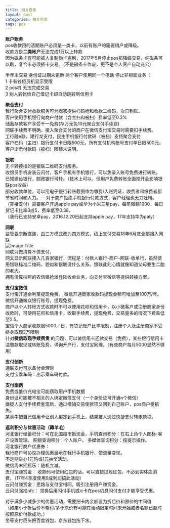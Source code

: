 ```yaml
---
title: 相关信息
layout: post
categories: 相关信息
tags: pos
---
```

**账户账务**  
pos收款用的活期账户必须是一类卡，以前有账户的需要销户或降级。   
收款方是**二类帐户**无法完成1万以上转款   
因为磁条卡有可能被人复制伪卡盗刷，2017年5月停止pos机降级交易，纯磁条可以刷，复合卡必须插卡交易。（不是磁条卡作废，更不是个人资产自动充公）  

半年未交易 身份证过期未更新 两个客户使用同一个电话 停止非柜面业务 ：  
1 卡有钱柜员机显示受限   
2 pos机 无法完成交易   
3 别人转帐给自己借记卡却自动跳转到信用卡   

  **聚合支付**   
我行聚合支付收款服务可为商家提供扫码枪和收款二维码，次日到账。  
客户使用手机银行向商户付款（含主扫和被扫）费率低至0.2%   
储蓄存款客户享受千一免费(存万元免10元聚合支付手续费)   
网联手续费不明确，接入聚合支付的商户在微信支付宝交易时需要扣手续费。  
工行融e联，建行龙支付，民生手机银行付款码（被扫）支持聚合支付   
客户扫码（主扫）银行支付卡日限500元，所有支付机构账号支付单日限500元。  
客户出示付款码（被扫）限额未说明。

 **银联**   
 无卡转接指的是银联二维码支付服务。  
 收银员手机安装云闪付，客户手机有手机银行，可以免录入账号免费进行转账。  
 已知建设银行，邮政银行可转。（技术上可以，但用户免费转账全面推开会影响银联pos收益）  
 部分收款单位，可以用电子银行转账截图作为缴费/入账凭证，收费者和缴费者都节省时间和人力。-- 对于商户拒绝手机银行付款方式，客户经理也无力吐槽。  
 （非接支付）需要客户开通apple pay或华为小米三星pay，每笔限额1000，每日贷记卡比率3成5，费率低至0.38。   
 （我行已支持安卓pay，2016.12.20日起支持apple pay，17年支持华为paly）    

**网联**   
 监管要求断直连，由三方模式改为四方模式，线上支付交易18年6月底全部接入网联    
   ![Image Title](https://mmbiz.qpic.cn/mmbiz_jpg/3mbqTJibf3ChcRHsoAIwBXjvBVoolhyFR1p2ibXvAAMaZcaicQibWuBmictAIrEHStbYWnq6bEpbsIvxWwiazxicCGWJw/640?wx_fmt=jpeg&tp=webp&wxfrom=5&wx_lazy=1)  
 网联只做清算不做支付，    
 网文显示网联接入几百家银行，流程是：付款人银行-商户-网联-收单行，虽然使用银联标准二维码，貌似和银联没什么关系。银联此刻心情就像知道父母要生二胎的老大。  
 拥有清算拍照的农信银抢滩登陆收单业务，向支付宝微信等提供转接方案。   

**支付宝微信**  
支付宝开通余利宝提现免费。 微信开通商家收款码提现金额可增加至100万/年。  微信开通微众银行账号，提现免费。  
商户以个人转帐方式收款时不可以使用花呗和信用卡，以小微客户或注册商家身份收款时，可使用花呗和信用卡，收取手续费，提现免费，交易量多的情况下费率低至2.5。  
宝信个人商家收款限5000／日，有贷记账户比率限制，注册个人及注册商家不受终身取现2万限制   
针对**微信取现手续费贵** 的问题，可以做信用卡还款交易（免费），某些银行信用卡溢缴款取现或转账免费，详询开户行，支付宝同理。（有些商户每月5000显然不够用）  

**支付创新**  
通联支付可以备付金理财    
支付宝乘车码：出示乘车码付款。  

**支付案例**  
免费或低价充电宝可能窃取用户手机数据  
身份证可能被不相关的人绑定微信支付（一个身份证可开通n个微信）  
嫌疑人支付手续费套现后，通过撤销交易使款项又回到自己账户，pos商户受损失。  
某黄牛把自己信用卡让别人绑定到手机上，结果被人通过快捷支付转走款项。  

**返利积分与优惠活动（薅羊毛）**  
河北银行储蓄积分：可在北国超市抵现金，手机查询积分：在右上角个人图标-客户设置管理。 网银查询积分：个人账户。 多媒体查询积分：按提示操作。    
河北银行商户优惠券：  
我行商户可协议办理优惠展示在我行手机银行，使流量变现。  
不定期举办1元购或1元抽奖活动。  
微信周末摇摇乐：随机立减。  
支付宝赚赏金： 收款码可使用红包的话，可以直接提现红包，不必到实体店消费。（17年4季度使用9成利润搞此活动）  
云闪付赚赏金：思路与支付宝相同。吸引注册用户赚赏金。    
云闪付强推nfc： 领券后用闪付手机或ic卡在pos机具闪付支付才能享受优惠。  

对于满多少减多少的优惠活动，需要把卡内余额设为折后价和原价的中间值  
（如果小于折后价不够付/多于原价有可能在活动限定时间未开始或者名额已超时按照原价付款成功。）   
坐等支付巨头把百度钱包，京东钱包拖下水。